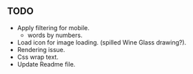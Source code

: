 ## TODO

- Apply filtering for mobile.
  - words by numbers.
- Load icon for image loading. (spilled Wine Glass drawing?).
- Rendering issue.
- Css wrap text.
- Update Readme file.

